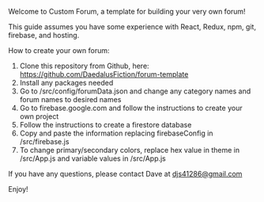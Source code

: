 Welcome to Custom Forum, a template for building your very own forum!

This guide assumes you have some experience with React, Redux, npm, git, firebase, and hosting.

How to create your own forum:

1. Clone this repository from Github, here: https://github.com/DaedalusFiction/forum-template
2. Install any packages needed
3. Go to /src/config/forumData.json and change any category names and forum names to desired names
4. Go to firebase.google.com and follow the instructions to create your own project
5. Follow the instructions to create a firestore database
6. Copy and paste the information replacing firebaseConfig in /src/firebase.js
7. To change primary/secondary colors, replace hex value in theme in /src/App.js and variable values in /src/App.js

If you have any questions, please contact Dave at djs41286@gmail.com

Enjoy!
